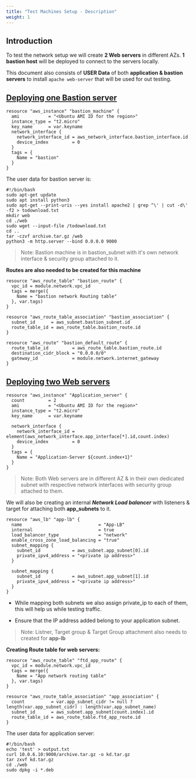 ```yaml
---
title: "Test Machines Setup - Description"
weight: 1
---
```


## Introduction

To test the network setup we will create **2 Web servers** in different AZs. 
**1 bastion host** will be deployed to connect to the servers locally.

This document also consists of **USER Data** of both **application & bastion servers** to install ```apache web-server``` that will be used for out testing.

## <ins> **Deploying one Bastion server**</ins>

```console
resource "aws_instance" "bastion_machine" {
  ami           = "<Ubuntu AMI ID for the region>"  
  instance_type = "t2.micro"
  key_name      = var.keyname
  network_interface {
    network_interface_id = aws_network_interface.bastion_interface.id
    device_index         = 0
  }
  tags = {
    Name = "bastion"
  }
}
```

The user data for bastion server is:

```conole
#!/bin/bash
sudo apt-get update
sudo apt install python3
sudo apt-get --print-uris --yes install apache2 | grep ^\' | cut -d\' -f2 > todownload.txt
mkdir web
cd ./web
sudo wget --input-file /todownload.txt
cd ..
tar -czvf archive.tar.gz /web
python3 -m http.server --bind 0.0.0.0 9000
```

>Note: Bastion machine is in bastion_subnet with it's own network interface & security group attached to it.

**Routes are also needed to be created for this machine**

```console
resource "aws_route_table" "bastion_route" {
  vpc_id = module.network.vpc_id
  tags = merge({
    Name = "bastion network Routing table"
  }, var.tags)
}

resource "aws_route_table_association" "bastion_association" {
  subnet_id      = aws_subnet.bastion_subnet.id
  route_table_id = aws_route_table.bastion_route.id
}

resource "aws_route" "bastion_default_route" {
  route_table_id         = aws_route_table.bastion_route.id
  destination_cidr_block = "0.0.0.0/0"
  gateway_id             = module.network.internet_gateway
}
``` 

## <ins> **Deploying two Web servers**</ins>

```console
resource "aws_instance" "Application_server" {
  count         = 2
  ami           = "<Ubuntu AMI ID for the region>" 
  instance_type = "t2.micro"
  key_name      = var.keyname

  network_interface {
    network_interface_id = element(aws_network_interface.app_interface[*].id,count.index)
    device_index         = 0
  }
  tags = {
    Name = "Application-Server ${count.index+1}"
  }
}
```
>Note: Both Web servers are in different AZ & in their own dedicated subnet with respective network interfaces with security group attached to them.  


We will also be creating an internal ***Network Load balancer*** with listeners & target for attaching both **app_subnets** to it.

```console
resource "aws_lb" "app-lb" {
  name                             = "App-LB"
  internal                         = true
  load_balancer_type               = "network"
  enable_cross_zone_load_balancing = "true"
  subnet_mapping {
    subnet_id            = aws_subnet.app_subnet[0].id
    private_ipv4_address = "<private ip address>"
  }

  subnet_mapping {
    subnet_id            = aws_subnet.app_subnet[1].id
    private_ipv4_address = "<private ip address>"
  }
}
```

* While mapping both subnets we also assign private_ip to each of them, this will help us while testing traffic. 

* Ensure that the IP address added belong to your application subnet.
  
>Note: Listner, Target group & Target Group attachment also needs to created for **app-lb**

**Creating Route table for web servers:**

```console
resource "aws_route_table" "ftd_app_route" {
  vpc_id = module.network.vpc_id
  tags = merge({
    Name = "App network routing table"
  }, var.tags)
}

resource "aws_route_table_association" "app_association" {
  count          = var.app_subnet_cidr != null ? length(var.app_subnet_cidr) : length(var.app_subnet_name)
  subnet_id      = aws_subnet.app_subnet[count.index].id
  route_table_id = aws_route_table.ftd_app_route.id
}
```

The user data for application server:
```
#!/bin/bash
echo 'test' > output.txt
curl 10.0.6.10:9000/archive.tar.gz -o kd.tar.gz
tar zxvf kd.tar.gz
cd ./web
sudo dpkg -i *.deb
```
  